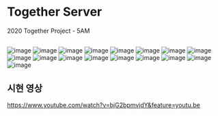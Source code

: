 # Together Server
2020 Together Project - 5AM

##
![image](https://user-images.githubusercontent.com/52663248/95029380-c7d60680-06e2-11eb-8bb4-da7cfb1ea296.png)
![image](https://user-images.githubusercontent.com/52663248/95029389-d0c6d800-06e2-11eb-8480-8bd91b754733.png)
![image](https://user-images.githubusercontent.com/52663248/95029390-d3c1c880-06e2-11eb-99ca-c4f2148b6316.png)
![image](https://user-images.githubusercontent.com/52663248/95029392-d6242280-06e2-11eb-8f71-4786e90983f0.png)
![image](https://user-images.githubusercontent.com/52663248/95029394-d8867c80-06e2-11eb-9b8d-f54c9f4db51c.png)
![image](https://user-images.githubusercontent.com/52663248/95029396-db816d00-06e2-11eb-9c78-864e08ba979f.png)
![image](https://user-images.githubusercontent.com/52663248/95029399-df14f400-06e2-11eb-9533-cb86e8ff0bd8.png)
![image](https://user-images.githubusercontent.com/52663248/95029400-e1774e00-06e2-11eb-8b62-32c2ce525daa.png)
![image](https://user-images.githubusercontent.com/52663248/95029401-e3411180-06e2-11eb-8dac-73b340c49743.png)
![image](https://user-images.githubusercontent.com/52663248/95029402-e5a36b80-06e2-11eb-8013-93e33f65c9ab.png)
![image](https://user-images.githubusercontent.com/52663248/95029403-e936f280-06e2-11eb-807f-16ec22baba58.png)
![image](https://user-images.githubusercontent.com/52663248/95029404-eb994c80-06e2-11eb-9f52-59bea68bc8ba.png)
![image](https://user-images.githubusercontent.com/52663248/95029406-ee943d00-06e2-11eb-83f3-351d901902af.png)
![image](https://user-images.githubusercontent.com/52663248/95029408-f227c400-06e2-11eb-81cb-f415cca55baa.png)
![image](https://user-images.githubusercontent.com/52663248/95029409-f3f18780-06e2-11eb-987c-c1524cc28a9e.png)
![image](https://user-images.githubusercontent.com/52663248/95029412-f653e180-06e2-11eb-8399-7491abb0a451.png)
![image](https://user-images.githubusercontent.com/52663248/95029415-f9e76880-06e2-11eb-9237-2c4f1af7d569.png)

## 시현 영상
https://www.youtube.com/watch?v=bjG2bpmvjdY&feature=youtu.be
